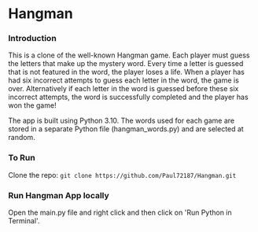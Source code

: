 # Hangman

### Introduction
This is a clone of the well-known Hangman game. Each player must guess the letters that make up the mystery word. Every time a letter is guessed that is not featured in the word, the player loses a life. When a player has had six incorrect attempts to guess each letter in the word, the game is over. Alternatively if each letter in the word is guessed before these six incorrect attempts, the word is successfully completed and the player has won the game!

The app is built using Python 3.10. The words used for each game are stored in a separate Python file (hangman_words.py) and are selected at random.

### To Run
Clone the repo: `git clone https://github.com/Paul72187/Hangman.git`

### Run Hangman App locally
Open the main.py file and right click and then click on 'Run Python in Terminal'.

